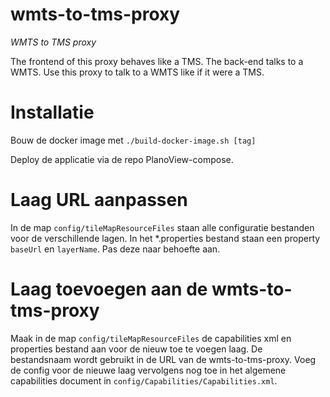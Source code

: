 # wmts-to-tms-proxy
*WMTS to TMS proxy*

The frontend of this proxy behaves like a TMS. The back-end talks to a WMTS. Use this proxy to talk to a WMTS like if it were a TMS.

# Installatie
Bouw de docker image met `./build-docker-image.sh [tag]`

Deploy de applicatie via de repo PlanoView-compose.

# Laag URL aanpassen
In de map `config/tileMapResourceFiles` staan alle configuratie bestanden voor de verschillende lagen.
In het *.properties bestand staan een property `baseUrl` en `layerName`. Pas deze naar behoefte aan.

# Laag toevoegen aan de wmts-to-tms-proxy
Maak in de map `config/tileMapResourceFiles` de capabilities xml en properties bestand aan voor de nieuw toe te voegen
laag. De bestandsnaam wordt gebruikt in de URL van de wmts-to-tms-proxy. Voeg de config voor de nieuwe laag vervolgens
nog toe in het algemene capabilities document in `config/Capabilities/Capabilities.xml`.
